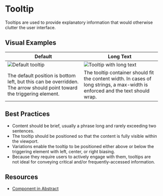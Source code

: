 # Tooltip

Tooltips are used to provide  explanatory information that would otherwise clutter the user interface. 

## Visual Examples

| Default | Long Text |
 | --- | --- | 
| ![Default tooltip](https://drive.google.com/uc?id=1mQ9dWOHT1eIXwURSZKwtKSWGaZDJn4L_) | ![Tooltip with long text](https://drive.google.com/uc?id=1PoQAJShCMW2xzBK02XwYrrUuRIiL8iAx) |
| The default position is bottom left, but this can be overridden. The arrow should point toward the triggering element.  | The tooltip container should fit the content width. In cases of long strings, a max-width is enforced and the text should wrap. | 

## Best Practices

- Content should be brief, usually a phrase long and rarely exceeding two sentences. 
- The tooltip should be positioned so that the content is fully visible within the viewport.
- Variations enable the tooltip to be positioned either above or below the triggering element with left, center, or right biasing. 
- Because they require users to actively engage with them, tooltips are not ideal for conveying critical and/or frequently-accessed information.

## Resources

- [Component in Abstract](https://share.goabstract.com/22f257bc-1efd-4d45-8573-5aa73cee1478)
